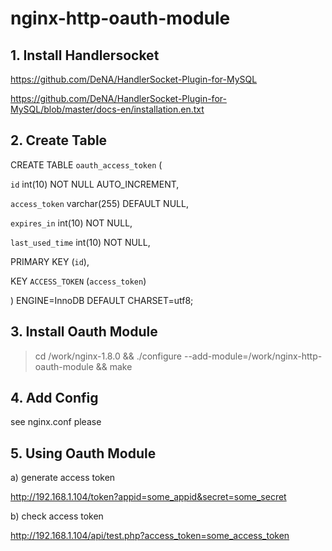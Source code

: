 # nginx-http-oauth-module

## 1. Install Handlersocket

https://github.com/DeNA/HandlerSocket-Plugin-for-MySQL

https://github.com/DeNA/HandlerSocket-Plugin-for-MySQL/blob/master/docs-en/installation.en.txt


## 2. Create Table 

CREATE TABLE `oauth_access_token` (

  `id` int(10) NOT NULL AUTO_INCREMENT,

  `access_token` varchar(255) DEFAULT NULL,

  `expires_in` int(10) NOT NULL,

  `last_used_time` int(10) NOT NULL,

  PRIMARY KEY (`id`),

  KEY `ACCESS_TOKEN` (`access_token`)

) ENGINE=InnoDB DEFAULT CHARSET=utf8;


## 3. Install Oauth Module

> cd /work/nginx-1.8.0 && ./configure --add-module=/work/nginx-http-oauth-module && make


## 4. Add Config

see nginx.conf please


## 5. Using Oauth Module

a) generate access token

http://192.168.1.104/token?appid=some_appid&secret=some_secret

b) check access token

http://192.168.1.104/api/test.php?access_token=some_access_token
